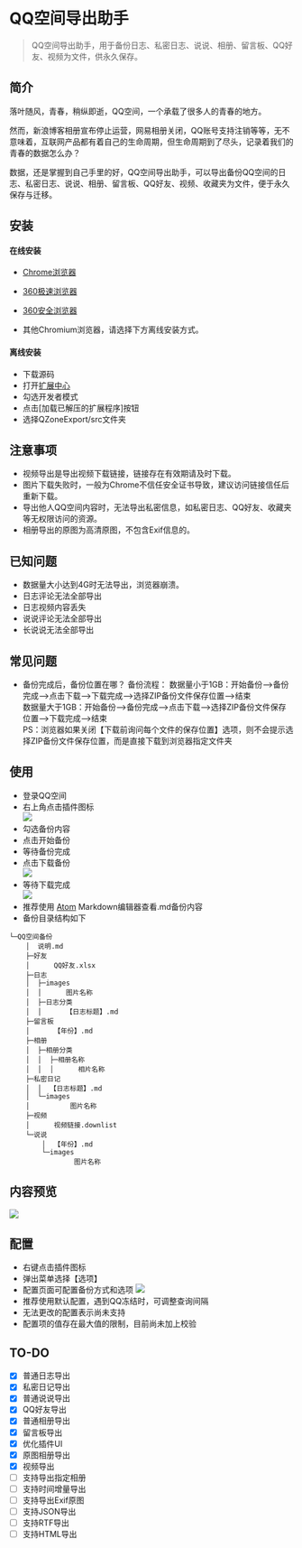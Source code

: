 # QQ空间导出助手

> QQ空间导出助手，用于备份日志、私密日志、说说、相册、留言板、QQ好友、视频为文件，供永久保存。

## 简介

落叶随风，青春，稍纵即逝，QQ空间，一个承载了很多人的青春的地方。

然而，新浪博客相册宣布停止运营，网易相册关闭，QQ账号支持注销等等，无不意味着，互联网产品都有着自己的生命周期，但生命周期到了尽头，记录着我们的青春的数据怎么办？

数据，还是掌握到自己手里的好，QQ空间导出助手，可以导出备份QQ空间的日志、私密日志、说说、相册、留言板、QQ好友、视频、收藏夹为文件，便于永久保存与迁移。

## 安装
#### 在线安装
- [Chrome浏览器](https://chrome.google.com/webstore/detail/aofadimegphfgllgjblddapiaojbglhf)

- [360极速浏览器](https://ext.chrome.360.cn/webstore/detail/dboplopmhoafmbcbmcecapkmcodhcegh)

- [360安全浏览器](https://ext.se.360.cn/webstore/detail/dboplopmhoafmbcbmcecapkmcodhcegh)

- 其他Chromium浏览器，请选择下方离线安装方式。

#### 离线安装
- 下载源码
- 打开[扩展中心](chrome://extensions)
- 勾选开发者模式
- 点击[加载已解压的扩展程序]按钮
- 选择QZoneExport/src文件夹


## 注意事项
- 视频导出是导出视频下载链接，链接存在有效期请及时下载。
- 图片下载失败时，一般为Chrome不信任安全证书导致，建议访问链接信任后重新下载。
- 导出他人QQ空间内容时，无法导出私密信息，如私密日志、QQ好友、收藏夹等无权限访问的资源。
- 相册导出的原图为高清原图，不包含Exif信息的。


## 已知问题
- 数据量大小达到4G时无法导出，浏览器崩溃。
- 日志评论无法全部导出
- 日志视频内容丢失
- 说说评论无法全部导出
- 长说说无法全部导出

## 常见问题
- 备份完成后，备份位置在哪？
备份流程：
数据量小于1GB：开始备份-->备份完成-->点击下载-->下载完成-->选择ZIP备份文件保存位置-->结束   
数据量大于1GB：开始备份-->备份完成-->点击下载-->选择ZIP备份文件保存位置-->下载完成-->结束    
PS：浏览器如果关闭【下载前询问每个文件的保存位置】选项，则不会提示选择ZIP备份文件保存位置，而是直接下载到浏览器指定文件夹


## 使用
- 登录QQ空间  
- 右上角点击插件图标  
 ![](https://i.loli.net/2019/08/11/wpmyPEzFVvBSKra.png)
- 勾选备份内容
- 点击开始备份
- 等待备份完成   
- 点击下载备份  
![](https://i.loli.net/2019/08/11/EyKZkBcPxgmsqUu.png)
- 等待下载完成  
![](https://i.loli.net/2019/08/11/heysLFv2GJAW4kD.png)
- 推荐使用 [Atom](https://atom.io/) Markdown编辑器查看.md备份内容
- 备份目录结构如下    
```
└─QQ空间备份    
    │  说明.md    
    ├─好友    
    │      QQ好友.xlsx    
    ├─日志    
    │  ├─images    
    │  │      图片名称      
    │  ├─日志分类    
    │  │      【日志标题】.md    
    ├─留言板    
    │      【年份】.md    
    ├─相册    
    │  ├─相册分类    
    │  │  ├─相册名称    
    │  │  │      相片名称    
    ├─私密日记    
    │  │  【日志标题】.md    
    │  └─images
    │          图片名称    
    ├─视频
    │      视频链接.downlist    
    └─说说
        │  【年份】.md    
        └─images    
                图片名称
```


## 内容预览
![](https://i.loli.net/2019/08/11/U8AJlwxEsHeWrBm.png)



## 配置
- 右键点击插件图标
- 弹出菜单选择【选项】  
- 配置页面可配置备份方式和选项
![](https://i.loli.net/2019/08/11/lDvAcmCuXwbksR8.png)
- 推荐使用默认配置，遇到QQ冻结时，可调整查询间隔
- 无法更改的配置表示尚未支持
- 配置项的值存在最大值的限制，目前尚未加上校验


## TO-DO
- [x] 普通日志导出
- [x] 私密日记导出
- [x] 普通说说导出
- [x] QQ好友导出
- [x] 普通相册导出
- [x] 留言板导出
- [x] 优化插件UI
- [x] 原图相册导出
- [x] 视频导出
- [ ] 支持导出指定相册
- [ ] 支持时间增量导出
- [ ] 支持导出Exif原图
- [ ] 支持JSON导出
- [ ] 支持RTF导出
- [ ] 支持HTML导出